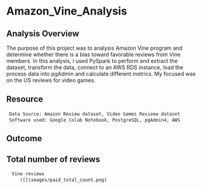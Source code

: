 # Amazon_Vine_Analysis

## Analysis Overview
   
   The purpose of this project was to analysis Amazon Vine program and determine
   whether there is a bias toward favorable reviews from Vine members. In this analysis,
   i used PySpark to perform and extract the dataset, transform the data, connect to an
   AWS RDS instance, load the process data into pgAdmin and calculate different metrics.
   My focused was on the US reviews for video games.

## Resource
     Data Source: Amazon Review dataset, Video Games Revieew dataset
     Software used: Google Colab Notebook, PostgreSQL, pgAdmin4, AWS
    
    
## Outcome

## Total number of reviews
      
      Vine reviews 
         ![](images/paid_total_count.png)
